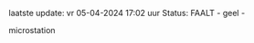 laatste update: 
vr 05-04-2024 17:02   uur 
Status: FAALT - geel - 
<div class="service Y">microstation</div>
